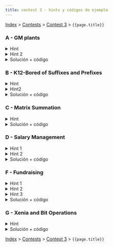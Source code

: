 ```yaml
---
title: contest 3 - hints y códigos de ejemplo
---
```


[Index](../index) > [Contests](../contests) > [Contest 3](../contests#contest-3) > ```{{page.title}}```

### A - GM plants
<details> 
  <summary>Hint</summary>
  No es necesario guardar explicitamente el cubo. Es posible computar las respuestas guardando los updates en cada eje por separado.
</details>
<details> 
  <summary>Hint 2</summary>
  Si tengo una query (x1,y1,z1,x2,y2,z2), y se que en el rango (x1,x2) hay rx posiciones rojas y gx posiciones verdes para el eje x, y similarmente ry, gy, rz, gz para los otros ejes, entonces hay rx * ry * rz + rx * gy * gz + gx * ry * gz + gx * gy * rz posiciones rojas en el cubo. 
  
  ¿Como hacer eficientemente estas modificaciones y queries por rangos?
</details>
<details> 
  <summary>Solución + código</summary>
  Mantener por cada eje un lazy segment tree donde cada nodo guarda la cantidad de posiciones rojas en su rango, y la funcion de update esta modificada para hacer flip de los colores en el rango. Luego las queries de tipo 0,1,2 se reducen a hacer un update en el lazy segment tree correspondiente, mientras que las queries de tipo 3 requieren consultar los arboles y calcular las posiciones rojas segun dice el hint 2.
  <a href="https://github.com/ProgramacionCompetitivaPUC/IIC2553-2019-2/blob/master/code_samples/contest3/A_GM_plants.cpp">Código de ejemplo</a>
</details>

### B - K12-Bored of Suffixes and Prefixes
<details> 
  <summary>Hint</summary>   
  Puedes pensar cada letra como una matriz con valores binarios. Ejemplo:

  <pre><code>
    ABC
    ACB
  </code></pre>

  Se traduce en las matrices

  <pre><code>
    1 0 0
    1 0 0

    0 1 0
    0 0 1

    0 0 1
    0 1 0
  </code></pre>
  
  y otras 23 matrices llenas de 0s.
</details>
<details> 
  <summary>Hint2</summary>
  Siguiendo el Hint anterior, el problema se reduce a realizar updates puntuales y sumas acumuladas en estas matrices.
</details>
<details> 
  <summary>Solución + código</summary>
  Mantener 26 fenwick trees 2D (un arbol por cada letra) para poder realizar eficientemente las sumas acumuladas. Los updates se reducen a restar 1 en un fenwick tree y sumar 1 en otro fenwick tree por cada letra del nuevo string. Las queries requieren iterar sobre los fenwick trees calculando sumas acumuladas en el rectangulo pedido.
  <a href="https://github.com/ProgramacionCompetitivaPUC/IIC2553-2019-2/blob/master/code_samples/contest3/B_K12_Bored_of_Suffixes_and_Prefixes.cpp">Código de ejemplo</a>
</details>

### C - Matrix Summation
<details> 
  <summary>Hint</summary>
  Problema hello world de Fenwick Tree 2D
</details>
<details> 
  <summary>Solución + código</summary>
  Simplemente usar Fenwick Tree 2D. <a href="https://github.com/PabloMessina/Competitive-Programming-Material/blob/master/Solved%20problems/SPOJ/MATSUM_MatrixSummation.cpp">Código de ejemplo</a>
</details>

### D - Salary Management
<details> 
  <summary>Hint 1</summary>
  Piensa en alguna forma de aplanar la jerarquía de la empresa
</details>
<details> 
  <summary>Hint 2</summary>
  Con la jerarquía aplanada, los mínimos y sumas que piden se pueden ver como mínimos de rangos y sumas de rangos, ¿alguna estructura de datos que pueda servir para eso?
</details>
<details> 
  <summary>Solución + código</summary>
  Aplanamos la jerarquía usando DFS (depth first search), a cada nodo le asignamos como índice el instante en que es visitado por el DFS, partiendo de la raíz (0). Cuando terminamos de explorar todo el subárbol de un nodo u, vemos el índice del último nodo visitado y así obtenemos el rango L[u] - R[u] del nodo u. Además, los salarios los ordenamos según el orden del DFS (para mantener todo consistente), y finalmente hacemos las operaciones que nos piden usando 2 lazy segment trees, uno para RMQ (range minimun query) y otro para RSQ (range sum query). <a href="https://github.com/PabloMessina/Competitive-Programming-Material/blob/master/Solved%20problems/SPOJ/SALMAN_SalaryManagement.cpp">Código de ejemplo</a>
</details>

### F - Fundraising
<details> 
  <summary>Hint 1</summary>
  Primero, notar que si 2 o más personas tienen exactamente la misma belleza y riqueza, nos podemos simplificar la vida fusionándolas en una misma persona que dona lo mismo que donaban las personas originales juntas.
</details>
<details> 
  <summary>Hint 2</summary>
  (Lo siguiente asume que ya fusionamos según el hint 1) Si miramos a las personas como puntos en un plano 2D de belleza vs riqueza, notar que cualquier conjunto de invitados válido se ve como una secuencia "escalonada", es decir, un primer invitado con belleza y riqueza mínimos del grupo, un segundo invitado con belleza y riqueza estrictamente mayores al primero, un tercer invitado con belleza y riqueza estrictamente mayores al segundo, y así sucesivamente hasta el último invitado del grupo. Si ponemos un eje de referencia en el invitado i-ésimo del grupo, todos los invitados que lo anteceden viven en el cuadrante III y los invitados que lo suceden viven en el cuadrante I (enumerando los cuadrantes anti-horario).
</details>
<details> 
  <summary>Hint 3</summary>
  Un grupo de invitados de N personas se puede pensar como un grupo de invitados de N-1 personas al que le concatenamos una última persona al final. Más aún, dada una persona X, si yo me pregunto cuál es el conjunto de invitados óptimo en que X es el último invitado, esto se puede pensar recursivamente como encontrar todas las personas Y que viven en el cuadrante III de X (estrictamente inferior en belleza y riqueza) y hacer que X se concatene al final del grupo óptimo del mejor de todos esos Y. Dicho de otra manera, el grupo óptimo para X se pueder armar concatenando X al mejor grupo óptimo de algún Y que viva en el cuadrante III de X. Esto huele a programación dinámica, ¿no?
</details>
<details> 
  <summary>Solución + código</summary>
  Primero, las personas que empatan en belleza y riqueza las fusionamos según el hint 1. Luego, ordenamos las personas de forma creciente en riqueza, y en caso de empate desempatamos de forma <b>decreciente</b> en belleza. Luego iteramos por cada persona y calculamos la donación máxima que se puede lograr suponiendo que dicha persona fuese el último invitado del grupo. Para ello lo que hacemos es mantener un fenwick tree "vertical" (quizás esto se puede visualizar mejor como un <i>sweep line</i> vertical) indexado por belleza (estamos asumiendo belleza en el eje vertical) en el cual vamos recordando y actualizando la máxima donación lograda hasta el momento por una persona con cierto nivel de belleza. Así, dada una persona X, si quiero saber su donación óptima, esta está dada por X.donación + ft.query(1, X.belleza - 1), es decir, la donación de X + el máximo entre todos los óptimos de personas Y en el cuadrante III de X. Luego, puedo usar el óptimo recién calculado para la persona X para actualizar el fenwick tree. Y así sucesivamente. Un detalle: los valores numéricos que vienen en el input llegan hasta 10^9, por lo que necesitamos comprimir los números en un rango compacto para que no nos explote la memoria.  <a href="https://github.com/PabloMessina/Competitive-Programming-Material/blob/master/Solved%20problems/URI/Fundraising.cpp">Código de ejemplo</a>
</details>

### G - Xenia and Bit Operations
<details> 
  <summary>Hint</summary>
  Un segment tree puede servir.
</details>
<details>
  <summary>Solución + código</summary>
  En verdad el problema es usar un segment tree y al definir los nodos del segment tree tener el cuidado de aplicar el OR o el XOR cuando corresponda.  <a href="https://github.com/PabloMessina/Competitive-Programming-Material/blob/master/Solved%20problems/Codeforces/339D_XeniaAndBitOperations.cpp">Código de ejemplo</a>
</details>



<!-- <details> 
  <summary>Hint</summary>   
</details>
<details> 
  <summary>Solución + código</summary>
  <a href="">Código de ejemplo</a>
</details> -->

[Index](../index) > [Contests](../contests) > [Contest 3](../contests#contest-3) > ```{{page.title}}```
